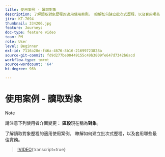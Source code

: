```yaml
---
title: 使用案例 - 讀取對象
description: 了解讀取對象歷程的適用使用案例。 瞭解如何建立批次式歷程，以及套用哪些最佳實務。
jira: KT-7694
thumbnail: 334206.jpg
feature: Journeys
doc-type: feature video
team: PM
role: User
level: Beginner
exl-id: 7116a20e-f46a-4676-8b16-21699723828a
source-git-commit: fd9d277be00449155c49b3809fe647d7342b6acd
workflow-type: tm+mt
source-wordcount: '64'
ht-degree: 96%

---
```


# 使用案例 - 讀取對象

>[!NOTE]
>請注意下列使用者介面變更： **區段**&#x200B;現在稱為&#x200B;**對象**。

了解讀取對象歷程的適用使用案例。 瞭解如何建立批次式歷程，以及套用哪些最佳實務。

>[!VIDEO](https://video.tv.adobe.com/v/334206?quality=12&learn=on){transcript=true}
